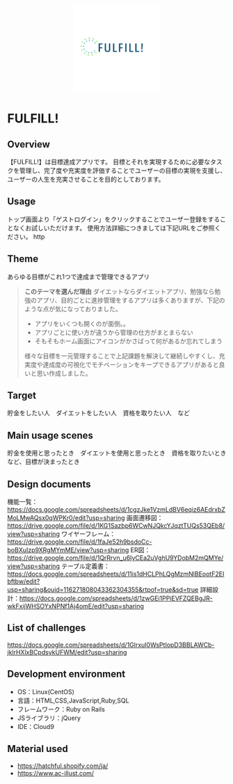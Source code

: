<div align="center"><img src="app/assets/images/logo.jpg" alt="FULFILL!" width="200" height="200" style="text-align: center;  object-fit: cover;"></div>


# FULFILL!

## Overview
【FULFILL!】は目標達成アプリです。
目標とそれを実現するために必要なタスクを管理し、完了度や充実度を評価することでユーザーの目標の実現を支援し、ユーザーの人生を充実させることを目的としております。

## Usage
トップ画面より「ゲストログイン」をクリックすることでユーザー登録をすることなくお試しいただけます。
使用方法詳細につきましては下記URLをご参照ください。
http

## Theme
あらゆる目標がこれ1つで達成まで管理できるアプリ

> **このテーマを選んだ理由**
>ダイエットならダイエットアプリ、勉強なら勉強のアプリ、目的ごとに進捗管理をするアプリは多くありますが、下記のような点が気になっておりました。
>- アプリをいくつも開くのが面倒。。
>- アプリごとに使い方が違うから管理の仕方がまとまらない
>- そもそもホーム画面にアイコンがかさばって何があるか忘れてしまう
>
>様々な目標を一元管理することで上記課題を解決して継続しやすくし、充実度や達成度の可視化でモチベーションをキープできるアプリがあると良いと思い作成しました。

## Target
貯金をしたい人　ダイエットをしたい人　資格を取りたい人　など

## Main usage scenes
貯金を使用と思ったとき　ダイエットを使用と思ったとき　資格を取りたいとき　など、目標が決まったとき

## Design documents
機能一覧：https://docs.google.com/spreadsheets/d/1cgzJke1VzmLdBV6eqiz6AEdrxbZMoLMwAQsx0qWPKr0/edit?usp=sharing
画面遷移図：https://drive.google.com/file/d/1KG1Sazbp6WCwNJQkcYJqztTUQs53QEb8/view?usp=sharing
ワイヤーフレーム：https://drive.google.com/file/d/1faJe52h9bsdoCc-boBXuIzp9XRgMYmME/view?usp=sharing
ER図：https://drive.google.com/file/d/1QrRrvn_u6IyCEa2uVghU9YDobM2mQMYe/view?usp=sharing
テーブル定義書：https://docs.google.com/spreadsheets/d/11is1dHCLPhLQgMzmNlBEootF2EIbftbw/edit?usp=sharing&ouid=116271808043362304355&rtpof=true&sd=true
詳細設計：https://docs.google.com/spreadsheets/d/1zwGEi1PPiEVFZQEBgJR-wkFxijWHSOYxNPNf1Aj4omE/edit?usp=sharing

## List of challenges
https://docs.google.com/spreadsheets/d/1GlrxuI0WsPtIopD3BBLAWCb-jklrHXlxBCpdsykUFWM/edit?usp=sharing

## Development environment
- OS：Linux(CentOS)
- 言語：HTML,CSS,JavaScript,Ruby,SQL
- フレームワーク：Ruby on Rails
- JSライブラリ：jQuery
- IDE：Cloud9

## Material used
- https://hatchful.shopify.com/ja/
- https://www.ac-illust.com/
